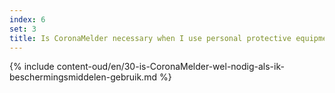 ```yaml
---
index: 6
set: 3
title: Is CoronaMelder necessary when I use personal protective equipment?
---
```

{% include content-oud/en/30-is-CoronaMelder-wel-nodig-als-ik-beschermingsmiddelen-gebruik.md %}
